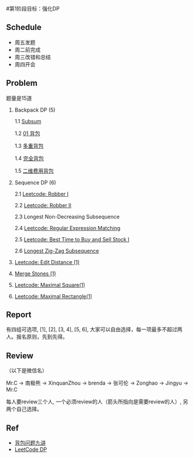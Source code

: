 #第1阶段目标：强化DP

## Schedule

* 周五发题
* 周二前完成
* 周三改错和总结
* 周四开会

## Problem

题量是15道

1. Backpack DP (5)

   1.1 [Subsum](http://www.geeksforgeeks.org/dynamic-programming-subset-sum-problem/)

   1.2 [01 背包](http://love-oriented.com/pack/P01.html)

   1.3 [多重背包](http://love-oriented.com/pack/P03.html)

   1.4 [完全背包](http://love-oriented.com/pack/P02.html)

   1.5 [二维费用背包](http://love-oriented.com/pack/P05.html)

2. Sequence DP (6)

   2.1 [Leetcode: Robber I](https://leetcode.com/problems/house-robber/)

   2.2 [Leetcode: Robber II](https://leetcode.com/problems/house-robber-ii/)

   2.3 Longest Non-Decreasing Subsequence

   2.4 [Leetcode: Regular Expression Matching](https://leetcode.com/problems/regular-expression-matching/)

   2.5 [Leetcode: Best Time to Buy and Sell Stock I](https://leetcode.com/problems/best-time-to-buy-and-sell-stock/)

   2.6 [Longest Zig-Zag Subsequence](http://community.topcoder.com/stat?c=problem_statement&pm=1259&rd=4493)

3. [Leetcode: Edit Distance (1)](https://leetcode.com/problems/edit-distance/)

4. [Merge Stones (1)](http://www.cprogramdevelop.com/4536284/)

5. [Leetcode: Maximal Square(1)](https://leetcode.com/problems/maximal-square/)

6. [Leetcode: Maximal Rectangle(1)](https://leetcode.com/problems/maximal-rectangle/)

## Report

有四组可选项, [1], [2], [3, 4], [5, 6], 大家可以自由选择，每一项最多不超过两人。报名原则，先到先得。

## Review
（以下是微信名）

Mr.C -> 南极熊 -> XinquanZhou -> brenda -> 张可伦 -> Zonghao -> Jingyu -> Mr.C

每人要review三个人, 一个必须review的人（箭头所指向是需要review的人）, 另两个自己选择。

## Ref
* [背包问题九讲](http://love-oriented.com/pack/)
* [LeetCode DP](https://leetcode.com/tag/dynamic-programming/)
